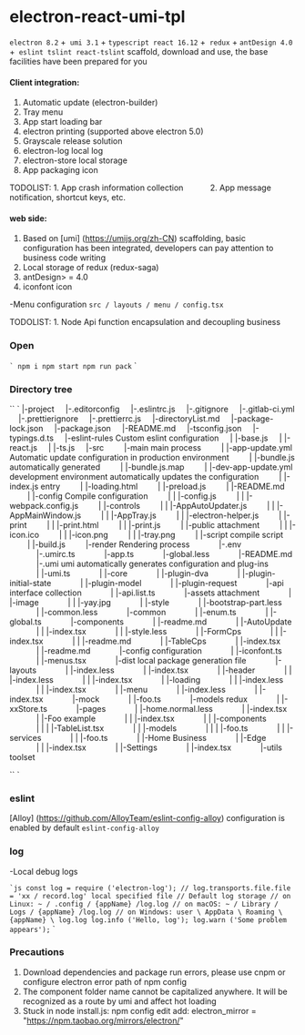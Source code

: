 # electron-react-umi-tpl

`electron 8.2` +` umi 3.1` + `typescript react 16.12` +` redux` + `antDesign 4.0` +` eslint tslint react-tslint` scaffold, download and use, the base facilities have been prepared for you

#### Client integration:
1. Automatic update (electron-builder)
2. Tray menu
3. App start loading bar
4. electron printing (supported above electron 5.0)
5. Grayscale release solution
6. electron-log local log
7. electron-store local storage
8. App packaging icon

TODOLIST: 1. App crash information collection
           2. App message notification, shortcut keys, etc.

#### web side:
1. Based on [umi] (https://umijs.org/zh-CN) scaffolding, basic configuration has been integrated, developers can pay attention to business code writing
2. Local storage of redux (redux-saga)
3. antDesign> = 4.0
4. iconfont icon

-Menu configuration `src / layouts / menu / config.tsx`


TODOLIST: 1. Node Api function encapsulation and decoupling business


### Open

`` `
npm i
npm start
npm run pack
`` `


### Directory tree
`` `
|-project
    |-.editorconfig
    |-.eslintrc.js
    |-.gitignore
    |-.gitlab-ci.yml
    |-.prettierignore
    |-.prettierrc.js
    |-directoryList.md
    |-package-lock.json
    |-package.json
    |-README.md
    |-tsconfig.json
    |-typings.d.ts
    |-eslint-rules Custom eslint configuration
    | |-base.js
    | |-react.js
    | |-ts.js
    |-src
        |-main main process
        | |-app-update.yml Automatic update configuration in production environment
        | |-bundle.js automatically generated
        | |-bundle.js.map
        | |-dev-app-update.yml development environment automatically updates the configuration
        | |-index.js entry
        | |-loading.html
        | |-preload.js
        | |-README.md
        | |-config Compile configuration
        | | |-config.js
        | | |-webpack.config.js
        | |-controls
        | | |-AppAutoUpdater.js
        | | |-AppMainWindow.js
        | | |-AppTray.js
        | | |-electron-helper.js
        | |-print
        | | |-print.html
        | | |-print.js
        | |-public attachment
        | | |-icon.ico
        | | |-icon.png
        | | |-tray.png
        | |-script compile script
        | |-build.js
        |-render Rendering process
            |-.env
            |-.umirc.ts
            |-app.ts
            |-global.less
            |-README.md
            |-.umi umi automatically generates configuration and plug-ins
            | |-umi.ts
            | |-core
            | |-plugin-dva
            | |-plugin-initial-state
            | |-plugin-model
            | |-plugin-request
            |-api interface collection
            | |-api.list.ts
            |-assets attachment
            | |-image
            | | |-yay.jpg
            | |-style
            | |-bootstrap-part.less
            | |-common.less
            |-common
            | |-enum.ts
            | |-global.ts
            |-components
            | |-readme.md
            | |-AutoUpdate
            | | |-index.tsx
            | | |-style.less
            | |-FormCps
            | | |-index.tsx
            | | |-readme.md
            | |-TableCps
            | |-index.tsx
            | |-readme.md
            |-config configuration
            | |-iconfont.ts
            | |-menus.tsx
            |-dist local package generation file
            |-layouts
            | |-index.less
            | |-index.tsx
            | |-header
            | | |-index.less
            | | |-index.tsx
            | |-loading
            | | |-index.less
            | | |-index.tsx
            | |-menu
            | |-index.less
            | |-index.tsx
            |-mock
            | |-foo.ts
            |-models redux
            | |-xxStore.ts
            |-pages
            | |-home.normal.less
            | |-index.tsx
            | |-Foo example
            | | |-index.tsx
            | | |-components
            | | | |-TableList.tsx
            | | |-models
            | | | |-foo.ts
            | | |-services
            | | |-foo.ts
            | |-Home Business
            | |-Edge
            | | |-index.tsx
            | |-Settings
            | |-index.tsx
            |-utils toolset

`` `

### eslint
[Alloy] (https://github.com/AlloyTeam/eslint-config-alloy) configuration is enabled by default
`eslint-config-alloy`



### log

-Local debug logs

`` `js
const log = require ('electron-log');
// log.transports.file.file = 'xx / record.log' local specified file
// Default log storage
// on Linux: ~ / .config / {appName} /log.log
// on macOS: ~ / Library / Logs / {appName} /log.log
// on Windows: user \ AppData \ Roaming \ {appName} \ log.log
log.info ('Hello, log');
log.warn ('Some problem appears');
`` `

### Precautions

1. Download dependencies and package run errors, please use cnpm or configure electron error path of npm config
2. The component folder name cannot be capitalized anywhere. It will be recognized as a route by umi and affect hot loading
3. Stuck in node install.js: npm config edit add: electron_mirror = "https://npm.taobao.org/mirrors/electron/"
